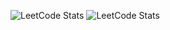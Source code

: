 ![LeetCode Stats](https://leetcard.jacoblin.cool/LegendaryEagle06?theme=dark&font=patrick_hand&ext=activity&width=500&height=200&border=0&radius=20)
![LeetCode Stats](https://leetcard.jacoblin.cool/LegendaryEagle06?theme=dark&font=patrick_hand&ext=heatmap&width=500&height=100&border=0&radius=20&hide=root,icon,L,C,dash,username,username-text,ranking,total-solved,total-solved-bg,total-solved-ring,total-solved-text,solved,easy-solved,easy-solved-type,easy-solved-count,easy-solved-bg,easy-solved-progress,medium-solved,medium-solved-type,medium-solved-count,medium-solved-bg,medium-solved-progress,hard-solved,hard-solved-type,hard-solved-count,hard-solved-bg,hard-solved-progress,)
